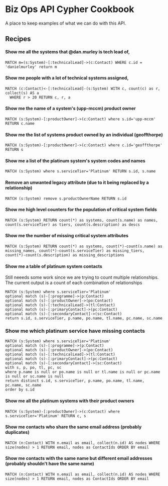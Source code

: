 # Biz Ops API Cypher Cookbook

A place to keep examples of what we can do with this API.

## Recipes

#### Show me all the systems that @dan.murley is tech lead of,
```
MATCH m=(s:System)-[:technicalLead]->(c:Contact) WHERE c.id = 'danielmurley' return m
```

#### Show me people with a lot of technical systems assigned,
```
MATCH (c:Contact)<-[:technicalLead]-(s:System) WITH c, count(c) as r, collect(s) AS a
  WHERE r > 20 RETURN c, r, a
```

#### Show me the name of a system's (upp-mccm) product owner
```
MATCH (s:System)-[:productOwner]->(c:Contact) where s.id='upp-mccm' RETURN c.name
```

#### Show me the list of systems product owned by an individual (geoffthorpe)
```
MATCH (s:System)-[:productOwner]->(c:Contact) where c.id='geoffthorpe' RETURN s
```

#### Show me a list of the platinum system's system codes and names
```
MATCH (s:System) where s.serviceTier='Platinum' RETURN s.id, s.name
```

#### Remove an unwanted legacy attribute (due to it being replaced by a relationship)
```
MATCH (s:System) remove s.productOwnerName RETURN s.id
```

#### Show me high level counters for the population of critical system fields
```
MATCH (s:System) RETURN count(*) as systems, count(s.name) as names, count(s.serviceTier) as tiers, count(s.description) as descs
```

#### Show me the number of missing critical system attributes
```
MATCH (s:System) RETURN count(*) as systems, count(*)-count(s.name) as missing_names, count(*)-count(s.serviceTier) as missing_tiers, count(*)-count(s.description) as missing_descriptions
```

#### Show me a table of platinum system contacts
Still neeeds some work since we are trying to count multiple relationships. The current output is a count of each combination of relationships
```
MATCH (s:System) where s.serviceTier='Platinum'
optional match (s)-[:programme]->(p:Contact)
optional match (s)-[:productOwner]->(po:Contact)
optional match (s)-[:technicalLead]->(tl:Contact)
optional match (s)-[:primaryContact]->(pc:Contact)
optional match (s)-[:secondaryContact]->(sc:Contact)
return s.id, s.serviceTier, p.name, po.name, tl.name, pc.name, sc.name
```

### Show me which platinum service have missing contacts
```
MATCH (s:System) where s.serviceTier='Platinum'
optional match (s)-[:programme]->(p:Contact) 
optional match (s)-[:productOwner]->(po:Contact) 
optional match (s)-[:technicalLead]->(tl:Contact)
optional match (s)-[:primaryContact]->(pc:Contact) 
optional match (s)-[:secondaryContact]->(sc:Contact) 
with s, p, po, tl, pc, sc
where p.name is null or po.name is null or tl.name is null or pc.name is null or sc.name is null
return distinct s.id, s.serviceTier, p.name, po.name, tl.name, pc.name, sc.name
order by s.id
```

#### Show me all the platinum systems with their product owners 
```
MATCH (s:System)-[:productOwner]->(c:Contact) where s.serviceTier='Platinum' RETURN c, s
```

#### Show me contacts who share the same email address (probably duplicates)
```
MATCH (n:Contact) WITH n.email as email, collect(n.id) AS nodes WHERE size(nodes) > 1 RETURN email, nodes as ContactIds ORDER BY email
```

#### Show me contacts with the same name but different email addresses (probably shouldn't have the same name)
```
MATCH (n:Contact) WITH n.email as email, collect(n.id) AS nodes WHERE size(nodes) > 1 RETURN email, nodes as ContactIds ORDER BY email
```

